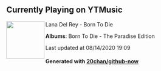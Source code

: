 ## Currently Playing on YTMusic

[<img align="left" width="100" src="https://lh3.googleusercontent.com/0ggvIg3cRvHVhS78uA4WjnpyFRY_vxwlgfqXdeeebf9jE9sKfL9ZxfyXkZfn1FEsEmkZNMaW8QXW7oGp">](https://music.youtube.com/channel/UCyqq-aiu3vEHuf5NhwmOJcw)

Lana Del Rey - Born To Die

**Albums**: Born To Die - The Paradise Edition

Last updated at 08/14/2020 19:09

#### Generated with [20chan/github-now](https://github.com/20chan/github-now)


<!--
**20chan/20chan** is a ✨ _special_ ✨ repository because its `README.md` (this file) appears on your GitHub profile.

Here are some ideas to get you started:

- 🔭 I’m currently working on ...
- 🌱 I’m currently learning ...
- 👯 I’m looking to collaborate on ...
- 🤔 I’m looking for help with ...
- 💬 Ask me about ...
- 📫 How to reach me: ...
- 😄 Pronouns: ...
- ⚡ Fun fact: ...
-->
